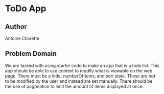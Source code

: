 # ToDo App

## Author

Antoine Charette

## Problem Domain

We are tasked with using starter code to make an app that is a todo list. This app should be able to use context to modify what is viewable on the web page. There must be a hide, numberOfItems, and sort state. These are not to be modified by the user and instead are set manually. There should be the use of pagonation to limit the amount of items displayed at once.
